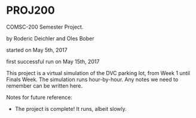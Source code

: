 # PROJ200
COMSC-200 Semester Project.

by Roderic Deichler and Oles Bober

started on May 5th, 2017

first successful run on May 15th, 2017

This project is a virtual simulation of the DVC parking lot, from Week 1 until Finals Week.
The simulation runs hour-by-hour.
Any notes we need to remember can be written here.

Notes for future reference:
- The project is complete! It runs, albeit slowly.
